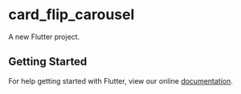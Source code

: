 # card_flip_carousel

A new Flutter project.

## Getting Started

For help getting started with Flutter, view our online
[documentation](https://flutter.io/).
